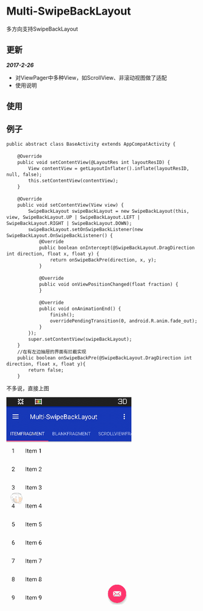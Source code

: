 # Multi-SwipeBackLayout
多方向支持SwipeBackLayout

## 更新

**_2017-2-26_**
 * 对ViewPager中多种View，如ScrollView、非滚动视图做了适配
 * 使用说明

## 使用

## 例子

    public abstract class BaseActivity extends AppCompatActivity {

        @Override
        public void setContentView(@LayoutRes int layoutResID) {
            View contentView = getLayoutInflater().inflate(layoutResID, null, false);
            this.setContentView(contentView);
        }

        @Override
        public void setContentView(View view) {
            SwipeBackLayout swipeBackLayout = new SwipeBackLayout(this, view, SwipeBackLayout.UP | SwipeBackLayout.LEFT | SwipeBackLayout.RIGHT | SwipeBackLayout.DOWN);
            swipeBackLayout.setOnSwipeBackListener(new SwipeBackLayout.OnSwipeBackListener() {
                @Override
                public boolean onIntercept(@SwipeBackLayout.DragDirection int direction, float x, float y) {
                    return onSwipeBackPre(direction, x, y);
                }

                @Override
                public void onViewPositionChanged(float fraction) {
                }

                @Override
                public void onAnimationEnd() {
                    finish();
                    overridePendingTransition(0, android.R.anim.fade_out);
                }
            });
            super.setContentView(swipeBackLayout);
        }
        //在有左边抽屉的界面有拦截实现
        public boolean onSwipeBackPre(@SwipeBackLayout.DragDirection int direction, float x, float y){
            return false;
        }




不多说，直接上图

![可以之多个方向同时工作的SwipeBackLayout](screenshots/show.gif)

